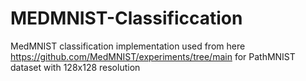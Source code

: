 # MEDMNIST-Classificcation

MedMNIST classification implementation used from here https://github.com/MedMNIST/experiments/tree/main for PathMNIST dataset with 128x128 resolution
